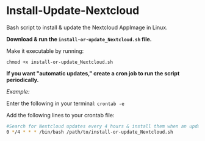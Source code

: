 # Install-Update-Nextcloud
Bash script to install &amp; update the Nextcloud AppImage in Linux.

**Download & run the `install-or-update_Nextcloud.sh` file.**

Make it executable by running: 

`chmod +x install-or-update_Nextcloud.sh`

**If you want "automatic updates," create a cron job to run the script periodically.**

*Example:*

Enter the following in your terminal:
`crontab -e`

Add the following lines to your crontab file:
```bash
#Search for Nextcloud updates every 4 hours & install them when an update is available.
0 */4 * * * /bin/bash /path/to/install-or-update_Nextcloud.sh
```
